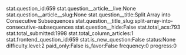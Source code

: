 stat.question_id:659
stat.question__article__live:None
stat.question__article__slug:None
stat.question__title:Split Array into Consecutive Subsequences
stat.question__title_slug:split-array-into-consecutive-subsequences
stat.question__hide:False
stat.total_acs:793
stat.total_submitted:1998
stat.total_column_articles:1
stat.frontend_question_id:659
stat.is_new_question:False
status:None
difficulty.level:2
paid_only:False
is_favor:False
frequency:0
progress:0
